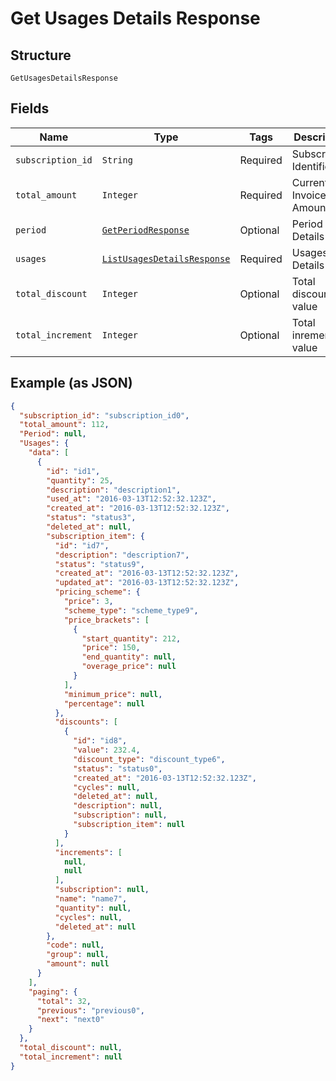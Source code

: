 
# Get Usages Details Response

## Structure

`GetUsagesDetailsResponse`

## Fields

| Name | Type | Tags | Description |
|  --- | --- | --- | --- |
| `subscription_id` | `String` | Required | Subscription Identifier |
| `total_amount` | `Integer` | Required | Current Invoice Amount |
| `period` | [`GetPeriodResponse`](../../doc/models/get-period-response.md) | Optional | Period Details |
| `usages` | [`ListUsagesDetailsResponse`](../../doc/models/list-usages-details-response.md) | Required | Usages Details |
| `total_discount` | `Integer` | Optional | Total discounted value |
| `total_increment` | `Integer` | Optional | Total inremented value |

## Example (as JSON)

```json
{
  "subscription_id": "subscription_id0",
  "total_amount": 112,
  "Period": null,
  "Usages": {
    "data": [
      {
        "id": "id1",
        "quantity": 25,
        "description": "description1",
        "used_at": "2016-03-13T12:52:32.123Z",
        "created_at": "2016-03-13T12:52:32.123Z",
        "status": "status3",
        "deleted_at": null,
        "subscription_item": {
          "id": "id7",
          "description": "description7",
          "status": "status9",
          "created_at": "2016-03-13T12:52:32.123Z",
          "updated_at": "2016-03-13T12:52:32.123Z",
          "pricing_scheme": {
            "price": 3,
            "scheme_type": "scheme_type9",
            "price_brackets": [
              {
                "start_quantity": 212,
                "price": 150,
                "end_quantity": null,
                "overage_price": null
              }
            ],
            "minimum_price": null,
            "percentage": null
          },
          "discounts": [
            {
              "id": "id8",
              "value": 232.4,
              "discount_type": "discount_type6",
              "status": "status0",
              "created_at": "2016-03-13T12:52:32.123Z",
              "cycles": null,
              "deleted_at": null,
              "description": null,
              "subscription": null,
              "subscription_item": null
            }
          ],
          "increments": [
            null,
            null
          ],
          "subscription": null,
          "name": "name7",
          "quantity": null,
          "cycles": null,
          "deleted_at": null
        },
        "code": null,
        "group": null,
        "amount": null
      }
    ],
    "paging": {
      "total": 32,
      "previous": "previous0",
      "next": "next0"
    }
  },
  "total_discount": null,
  "total_increment": null
}
```

